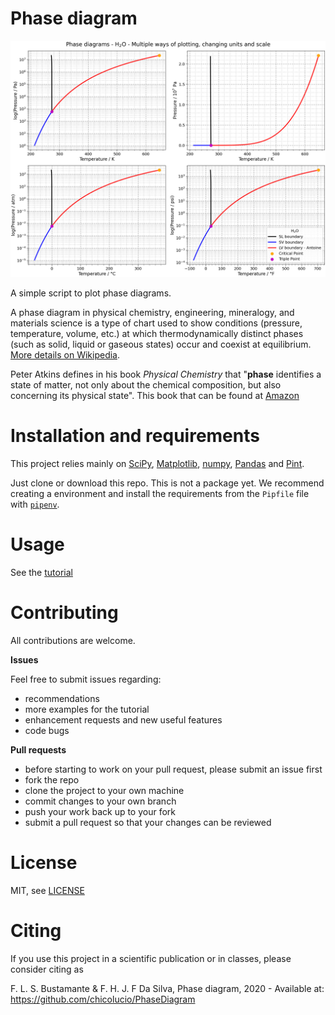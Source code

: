 # Phase diagram

![Phase diagram](phase_diagram_water.png)

A simple script to plot phase diagrams.

A phase diagram in physical chemistry, engineering, mineralogy, and materials science is a type of chart used to show conditions (pressure, temperature, volume, etc.)  at which thermodynamically distinct phases (such as solid, liquid or gaseous states)  occur and coexist at equilibrium. [More details on Wikipedia](https://en.wikipedia.org/wiki/Phase_diagram).

Peter Atkins defines in his  book *Physical Chemistry* that "**phase** identifies a state of matter, not only about the chemical composition, but also concerning its physical state". This book that can be found at [Amazon](https://www.amazon.com/Physical-Chemistry-9th-Peter-Atkins/dp/1429218126/ref=sr_1_5?keywords=physical+chemistry+nine+edition&qid=1583607029&sr=8-5)


# Installation and requirements

This project relies mainly on [SciPy](https://matplotlib.org/), [Matplotlib](https://numpy.org/), [numpy](https://numpy.org/), [Pandas](https://pandas.pydata.org/) and [Pint](https://pint.readthedocs.io/en/stable/).

Just clone or download this repo. This is not a package yet. We recommend creating a environment and install the requirements from the `Pipfile` file with [`pipenv`](https://github.com/pypa/pipenv).

# Usage

See the [tutorial](tutorial.ipynb)

# Contributing

All contributions are welcome.

**Issues**

Feel free to submit issues regarding:

- recommendations
- more examples for the tutorial
- enhancement requests and new useful features
- code bugs

**Pull requests**

- before starting to work on your pull request, please submit an issue first
- fork the repo
- clone the project to your own machine
- commit changes to your own branch
- push your work back up to your fork
- submit a pull request so that your changes can be reviewed

# License

MIT, see [LICENSE](LICENSE)

# Citing

If you use this project in a scientific publication or in classes, please consider citing as

F. L. S. Bustamante & F. H. J. F Da Silva, Phase diagram, 2020 - Available at: https://github.com/chicolucio/PhaseDiagram
